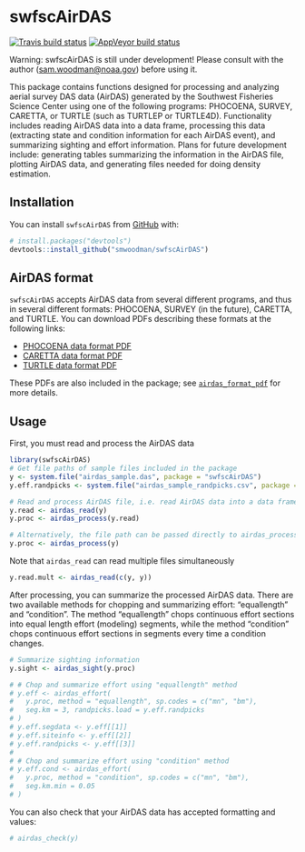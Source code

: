 
<!-- README.md is generated from README.Rmd. Please edit that file -->

# swfscAirDAS

<!-- badges: start -->

[![Travis build
status](https://travis-ci.com/smwoodman/swfscAirDAS.svg?branch=master)](https://travis-ci.com/smwoodman/swfscAirDAS)
[![AppVeyor build
status](https://ci.appveyor.com/api/projects/status/github/smwoodman/swfscAirDAS?branch=master&svg=true)](https://ci.appveyor.com/project/smwoodman/swfscAirDAS)
<!-- badges: end -->

Warning: swfscAirDAS is still under development\! Please consult with
the author (<sam.woodman@noaa.gov>) before using it.

This package contains functions designed for processing and analyzing
aerial survey DAS data (AirDAS) generated by the Southwest Fisheries
Science Center using one of the following programs: PHOCOENA, SURVEY,
CARETTA, or TURTLE (such as TURTLEP or TURTLE4D). Functionality includes
reading AirDAS data into a data frame, processing this data (extracting
state and condition information for each AirDAS event), and summarizing
sighting and effort information. Plans for future development include:
generating tables summarizing the information in the AirDAS file,
plotting AirDAS data, and generating files needed for doing density
estimation.

## Installation

You can install `swfscAirDAS` from [GitHub](https://github.com) with:

``` r
# install.packages("devtools")
devtools::install_github("smwoodman/swfscAirDAS")
```

## AirDAS format

`swfscAirDAS` accepts AirDAS data from several different programs, and
thus in several different formats: PHOCOENA, SURVEY (in the future),
CARETTA, and TURTLE. You can download PDFs describing these formats at
the following links:

  - [PHOCOENA data format
    PDF](https://github.com/smwoodman/swfscAirDAS/blob/master/inst/AirDAS_Format_PHOCOENA.pdf)
  - [CARETTA data format
    PDF](https://github.com/smwoodman/swfscAirDAS/blob/master/inst/AirDAS_Format_CARETTA.pdf)
  - [TURTLE data format
    PDF](https://github.com/smwoodman/swfscAirDAS/blob/master/inst/AirDAS_Format_TURTLE.pdf)

These PDFs are also included in the package; see
[`airdas_format_pdf`](https://smwoodman.github.io/swfscAirDAS/reference/airdas_format_pdf.html)
for more details.

## Usage

First, you must read and process the AirDAS data

``` r
library(swfscAirDAS)
# Get file paths of sample files included in the package
y <- system.file("airdas_sample.das", package = "swfscAirDAS")
y.eff.randpicks <- system.file("airdas_sample_randpicks.csv", package = "swfscAirDAS")

# Read and process AirDAS file, i.e. read AirDAS data into a data frame and add info columns
y.read <- airdas_read(y)
y.proc <- airdas_process(y.read)

# Alternatively, the file path can be passed directly to airdas_process
y.proc <- airdas_process(y)
```

Note that `airdas_read` can read multiple files simultaneously

``` r
y.read.mult <- airdas_read(c(y, y))
```

After processing, you can summarize the processed AirDAS data. There are
two available methods for chopping and summarizing effort: “equallength”
and “condition”. The method “equallength” chops continuous effort
sections into equal length effort (modeling) segments, while the method
“condition” chops continuous effort sections in segments every time a
condition changes.

``` r
# Summarize sighting information
y.sight <- airdas_sight(y.proc)

# # Chop and summarize effort using "equallength" method
# y.eff <- airdas_effort(
#   y.proc, method = "equallength", sp.codes = c("mn", "bm"), 
#   seg.km = 3, randpicks.load = y.eff.randpicks
# )
# y.eff.segdata <- y.eff[[1]]
# y.eff.siteinfo <- y.eff[[2]]
# y.eff.randpicks <- y.eff[[3]]
# 
# # Chop and summarize effort using "condition" method
# y.eff.cond <- airdas_effort(
#   y.proc, method = "condition", sp.codes = c("mn", "bm"), 
#   seg.km.min = 0.05
# )
```

You can also check that your AirDAS data has accepted formatting and
values:

``` r
# airdas_check(y)
```
